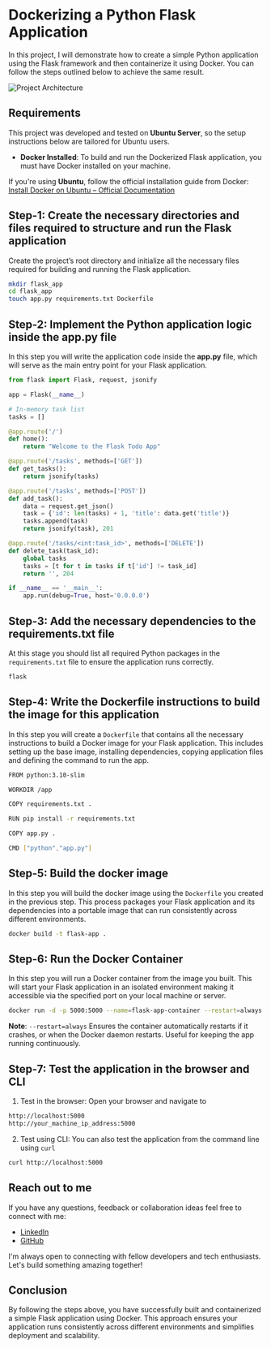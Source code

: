 # Dockerizing a Python Flask Application

In this project, I will demonstrate how to create a simple Python application using the Flask framework and then containerize it using Docker. You can follow the steps outlined below to achieve the same result.

![Project Architecture](https://res.cloudinary.com/dmysnb0x5/image/upload/v1749223055/Hardware_rmnroe.png)

## Requirements

This project was developed and tested on **Ubuntu Server**, so the setup instructions below are tailored for Ubuntu users.

- **Docker Installed**: To build and run the Dockerized Flask application, you must have Docker installed on your machine.

If you're using **Ubuntu**, follow the official installation guide from Docker:  
 [Install Docker on Ubuntu – Official Documentation](https://docs.docker.com/engine/install/ubuntu/)

## Step-1: Create the necessary directories and files required to structure and run the Flask application

Create the project’s root directory and initialize all the necessary files required for building and running the Flask application.

```bash
mkdir flask_app
cd flask_app
touch app.py requirements.txt Dockerfile
```

## Step-2: Implement the Python application logic inside the **app.py** file

In this step you will write the application code inside the **app.py** file, which will serve as the main entry point for your Flask application.

```python
from flask import Flask, request, jsonify

app = Flask(__name__)

# In-memory task list
tasks = []

@app.route('/')
def home():
    return "Welcome to the Flask Todo App"

@app.route('/tasks', methods=['GET'])
def get_tasks():
    return jsonify(tasks)

@app.route('/tasks', methods=['POST'])
def add_task():
    data = request.get_json()
    task = {'id': len(tasks) + 1, 'title': data.get('title')}
    tasks.append(task)
    return jsonify(task), 201

@app.route('/tasks/<int:task_id>', methods=['DELETE'])
def delete_task(task_id):
    global tasks
    tasks = [t for t in tasks if t['id'] != task_id]
    return '', 204

if __name__ == '__main__':
    app.run(debug=True, host='0.0.0.0')

```

## Step-3: Add the necessary dependencies to the **requirements.txt** file

At this stage you should list all required Python packages in the `requirements.txt` file to ensure the application runs correctly.

```bash
flask
```

## Step-4: Write the **Dockerfile** instructions to build the image for this application

In this step you will create a `Dockerfile` that contains all the necessary instructions to build a Docker image for your Flask application. This includes setting up the base image, installing dependencies, copying application files and defining the command to run the app.

```bash
FROM python:3.10-slim

WORKDIR /app

COPY requirements.txt .

RUN pip install -r requirements.txt

COPY app.py .

CMD ["python","app.py"]
```

## Step-5: Build the docker image

In this step you will build the docker image using the `Dockerfile` you created in the previous step. This process packages your Flask application and its dependencies into a portable image that can run consistently across different environments.

```bash
docker build -t flask-app .
```

## Step-6: Run the Docker Container

In this step you will run a Docker container from the image you built. This will start your Flask application in an isolated environment making it accessible via the specified port on your local machine or server.

```bash
docker run -d -p 5000:5000 --name=flask-app-container --restart=always flask-app
```

**Note**: `--restart=always` Ensures the container automatically restarts if it crashes, or when the Docker daemon restarts. Useful for keeping the app running continuously.

## Step-7: Test the application in the browser and CLI

1. Test in the browser: Open your browser and navigate to

```bash
http://localhost:5000
http://your_machine_ip_address:5000
```

2. Test using CLI: You can also test the application from the command line using `curl`

```bash
curl http://localhost:5000
```

## Reach out to me

If you have any questions, feedback or collaboration ideas feel free to connect with me:

- [LinkedIn](https://www.linkedin.com/in/kmsaifullah)
- [GitHub](https://github.com/km-saifullah)

I'm always open to connecting with fellow developers and tech enthusiasts. Let's build something amazing together!

## Conclusion

By following the steps above, you have successfully built and containerized a simple Flask application using Docker. This approach ensures your application runs consistently across different environments and simplifies deployment and scalability.
